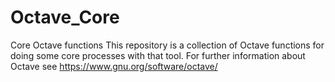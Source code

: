 # Octave_Core
Core Octave functions
This repository is a collection of Octave functions for doing some core processes with that tool. For further information about Octave see https://www.gnu.org/software/octave/
